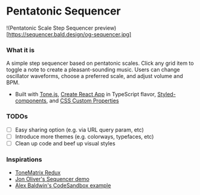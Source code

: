 # Pentatonic Sequencer

!(Pentatonic Scale Step Sequencer preview)[https://sequencer.bald.design/og-sequencer.jpg]

### What it is

A simple step sequencer based on pentatonic scales. Click any grid item to toggle a note to create a pleasant-sounding music. Users can change oscillator waveforms, choose a preferred scale, and adjust volume and BPM.

- Built with [Tone.js](https://tonejs.github.io/), [Create React App](https://github.com/facebook/create-react-app) in TypeScript flavor, [Styled-components](https://www.styled-components.com/), and [CSS Custom Properties](https://developer.mozilla.org/en-US/docs/Web/CSS/--*)

### TODOs

- [ ] Easy sharing option (e.g. via URL query param, etc)
- [ ] Introduce more themes (e.g. colorways, typefaces, etc)
- [ ] Clean up code and beef up visual styles

### Inspirations

- [ToneMatrix Redux](https://www.maxlaumeister.com/tonematrix/)
- [Jon Oliver's Sequencer demo](https://jonoliver.codes/sequencer/)
- [Alex Baldwin's CodeSandbox example](https://codesandbox.io/s/sequencer-demo-wjgg4?file=/src/Sequencer.js)

